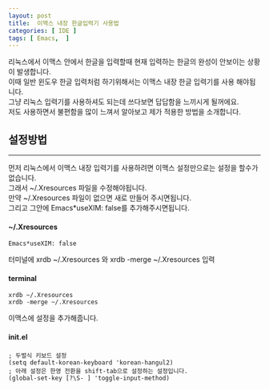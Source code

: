 ```yaml
---
layout: post
title:  이맥스 내장 한글입력기 사용법
categories: [ IDE ]
tags: [ Emacs,  ]
---
```

리눅스에서 이맥스 안에서 한글을 입력할때 현재 입력하는 한글의 완성이 안보이는 상황이 발생합니다.  
이때 일반 윈도우 한글 입력처럼 하기위해서는 이맥스 내장 한글 입력기를 사용 해야됩니다.  
그냥 리눅스 입력기를 사용하셔도 되는데 쓰다보면 답답함을 느끼시게 될꺼에요.  
저도 사용하면서 불편함을 많이 느껴서 알아보고 제가 적용한 방법을 소개합니다.  

<!-- more -->

## 설정방법
* * *
먼저 리눅스에서 이맥스 내장 입력기를 사용하려면 이맥스 설정만으로는 설정을 할수가 없습니다.  
그래서 ~/.Xresources 파일을 수정해야됩니다.  
만약 ~/.Xresources 파일이 없으면 새로 만들어 주시면됩니다.  
그리고 그안에 Emacs*useXIM: false를 추가해주시면됩니다.  
#### ~/.Xresources
```
Emacs*useXIM: false
```
   
터미널에  xrdb ~/.Xresources 와 xrdb -merge ~/.Xresources 입력
#### terminal
```
xrdb ~/.Xresources
xrdb -merge ~/.Xresources
```
이맥스에 설정을 추가해줍니다.

#### init.el
```emacs-lisp
; 두벌식 키보드 설정
(setq default-korean-keyboard 'korean-hangul2)
; 아래 설정은 한영 전환을 shift-tab으로 설정하는 설정입니다.
(global-set-key [?\S- ] 'toggle-input-method)
```

